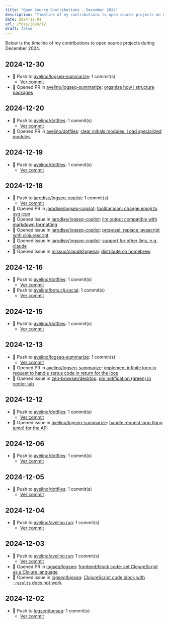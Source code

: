 ```yaml
---
title: "Open Source Contributions - December 2024"
description: "Timeline of my contributions to open source projects on GitHub during December 2024."
date: 2024-12-01
url: /foss/2024/12
draft: false
---
```


Below is the timeline of my contributions to open source projects during December 2024.

## 2024-12-30

- 🔨 Push to [avelino/logseq-summarize](https://github.com/avelino/logseq-summarize): 1 commit(s)
  - [Ver commit](https://github.com/avelino?tab=overview&from=2024-12-01&to=2024-12-31)
- 🔀 Opened PR in [avelino/logseq-summarize](https://github.com/avelino/logseq-summarize): [organize how i structure packages](https://github.com/avelino/logseq-summarize/pull/12)

## 2024-12-20

- 🔨 Push to [avelino/dotfiles](https://github.com/avelino/dotfiles): 1 commit(s)
  - [Ver commit](https://github.com/avelino?tab=overview&from=2024-12-01&to=2024-12-31)
- 🔀 Opened PR in [avelino/dotfiles](https://github.com/avelino/dotfiles): [clear initials modules, l oad specialized modules](https://github.com/avelino/dotfiles/pull/4)

## 2024-12-19

- 🔨 Push to [avelino/dotfiles](https://github.com/avelino/dotfiles): 1 commit(s)
  - [Ver commit](https://github.com/avelino?tab=overview&from=2024-12-01&to=2024-12-31)

## 2024-12-18

- 🔨 Push to [jarodise/logseq-copilot](https://github.com/jarodise/logseq-copilot): 1 commit(s)
  - [Ver commit](https://github.com/avelino?tab=overview&from=2024-12-01&to=2024-12-31)
- 🔀 Opened PR in [jarodise/logseq-copilot](https://github.com/jarodise/logseq-copilot): [toolbar icon: change emoji to svg icon](https://github.com/jarodise/logseq-copilot/pull/2)
- 🐛 Opened issue in [jarodise/logseq-copilot](https://github.com/jarodise/logseq-copilot): [llm output compatible with markdown formatting](https://github.com/jarodise/logseq-copilot/issues/4)
- 🐛 Opened issue in [jarodise/logseq-copilot](https://github.com/jarodise/logseq-copilot): [proposal: replace javascript with clojurescript](https://github.com/jarodise/logseq-copilot/issues/3)
- 🐛 Opened issue in [jarodise/logseq-copilot](https://github.com/jarodise/logseq-copilot): [support for other llms, e.g. claude](https://github.com/jarodise/logseq-copilot/issues/1)
- 🐛 Opened issue in [missuo/claude2openai](https://github.com/missuo/claude2openai): [distribute on homebrew](https://github.com/missuo/claude2openai/issues/5)

## 2024-12-16

- 🔨 Push to [avelino/dotfiles](https://github.com/avelino/dotfiles): 1 commit(s)
  - [Ver commit](https://github.com/avelino?tab=overview&from=2024-12-01&to=2024-12-31)
- 🔨 Push to [avelino/bots.clj.social](https://github.com/avelino/bots.clj.social): 1 commit(s)
  - [Ver commit](https://github.com/avelino?tab=overview&from=2024-12-01&to=2024-12-31)

## 2024-12-15

- 🔨 Push to [avelino/dotfiles](https://github.com/avelino/dotfiles): 1 commit(s)
  - [Ver commit](https://github.com/avelino?tab=overview&from=2024-12-01&to=2024-12-31)

## 2024-12-13

- 🔨 Push to [avelino/logseq-summarize](https://github.com/avelino/logseq-summarize): 1 commit(s)
  - [Ver commit](https://github.com/avelino?tab=overview&from=2024-12-01&to=2024-12-31)
- 🔀 Opened PR in [avelino/logseq-summarize](https://github.com/avelino/logseq-summarize): [implement infinite loop in request to handle status code in return for the loop](https://github.com/avelino/logseq-summarize/pull/11)
- 🐛 Opened issue in [zen-browser/desktop](https://github.com/zen-browser/desktop): [pin notification (green) in center tab](https://github.com/zen-browser/desktop/issues/3720)

## 2024-12-12

- 🔨 Push to [avelino/dotfiles](https://github.com/avelino/dotfiles): 1 commit(s)
  - [Ver commit](https://github.com/avelino?tab=overview&from=2024-12-01&to=2024-12-31)
- 🐛 Opened issue in [avelino/logseq-summarize](https://github.com/avelino/logseq-summarize): [handle request loop (long jump) for the API](https://github.com/avelino/logseq-summarize/issues/10)

## 2024-12-06

- 🔨 Push to [avelino/dotfiles](https://github.com/avelino/dotfiles): 1 commit(s)
  - [Ver commit](https://github.com/avelino?tab=overview&from=2024-12-01&to=2024-12-31)

## 2024-12-05

- 🔨 Push to [avelino/dotfiles](https://github.com/avelino/dotfiles): 1 commit(s)
  - [Ver commit](https://github.com/avelino?tab=overview&from=2024-12-01&to=2024-12-31)

## 2024-12-04

- 🔨 Push to [avelino/avelino.run](https://github.com/avelino/avelino.run): 1 commit(s)
  - [Ver commit](https://github.com/avelino?tab=overview&from=2024-12-01&to=2024-12-31)

## 2024-12-03

- 🔨 Push to [avelino/avelino.run](https://github.com/avelino/avelino.run): 1 commit(s)
  - [Ver commit](https://github.com/avelino?tab=overview&from=2024-12-01&to=2024-12-31)
- 🔀 Opened PR in [logseq/logseq](https://github.com/logseq/logseq): [frontend/block code: set ClojureScript as a Clojure language](https://github.com/logseq/logseq/pull/11628)
- 🐛 Opened issue in [logseq/logseq](https://github.com/logseq/logseq): [ClojureScript code block with `:results` does not work](https://github.com/logseq/logseq/issues/11627)

## 2024-12-02

- 🔨 Push to [logseq/logseq](https://github.com/logseq/logseq): 1 commit(s)
  - [Ver commit](https://github.com/avelino?tab=overview&from=2024-12-01&to=2024-12-31)

